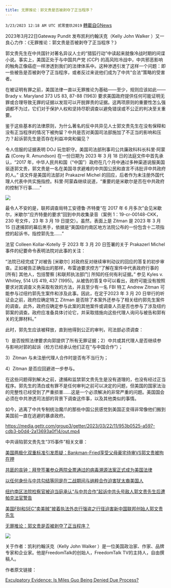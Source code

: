 ```yaml
---
title: 无罪推论：郭文贵是否被剥夺了正当程序？
---
```

`3/23/2023 12:18 AM UTC 贰零壹玖2019` [轉載自GNews](https://gnews.org/articles/1037632)

2023年3月22日Gateway Pundit 发布凯利约翰沃克（Kelly John Walker ）又一良心力作：《无罪推论：郭文贵是否被剥夺了正当程序？》

郭文贵先生在中共国针对著名异议人士的“猎狐行动”中读起来就像冷战时期的间谍小说。事实上，美国正处于与中国共产党 (CCP) 的高风险冷战中，中共邪恶影响的触角正像癌症一样渗透到我们的法律体系中。这种渗透引发了这样一个问题：即一些被告是否被剥夺了正当程序，或者反过来说他们成为了中共“合法”策略的受害者。

  
在被证明有罪之前，美国法律一直以无罪推论为基础——至少，规则应该如此——Brady v. Maryland 373 US 83, 87-88 (1963) 要求美国政府提供任何可能证明无罪或合理导致无罪的证据以发现可以开脱罪责的证据。这两项原则的重要性怎么强调都不为过，它们对于保护人权和坚持尽职调查以避免错误或不公正的判决至关重要。

  

鉴于这些基本的法律原则，为什么著名的反中共异见人士郭文贵先生在没有保释和没有正当程序的情况下被拘留？中共是否对美国司法部施加了不正当的影响和压力？起诉郭先生是否存在利益冲突和偏见？

  
令人信服的证据表明 DOJ 玩忽职守。美国司法部刑事司公共廉政科科长科里·阿蒙森 (Corey R. Amundson) 在一份日期为 2023 年 3 月 18 日的法庭文件中首先承认，“2017 年，中华人民共和国（“中国”）政府在几个月中通过多种渠道说服美国驱逐郭文贵，郭文贵是一名在美国寻求避难的中共国公民和直言不讳批评中共政府的人。” 该文件是美国司法部对 Prakazrel Michel 的回应，后者作为未注册外国代理人代表中共实施指控。科里·阿蒙森继续说道，“重要的是米歇尔是否在中共政府的控制下行事……”


![](https://i.imgur.com/xoPKgtz.jpg)


最令人不安的是，联邦调查局特工安德鲁·齐特曼“在 2017 年 6 月多次”会见米歇尔，米歇尔“应齐特曼的要求”回到中共收集录音（案例 1：19-cr-00148-CKK， 230 号文件，23 年 3 月 19 日提交）。虽然，表面上是 Zitman 是 2023 年 3 月 15 日逮捕郭的幕后黑手，依据是“美国纽约南区地方法院公布的一份包含十二项指控的起诉书，指控郭先生……”

  

法官 Colleen Kollar-Kotelly 于 2023 年 3 月 20 日签署的关于 Prakazerl Michel 事件的纪要命令表明法院对此事的关注：


“法院已经完成了对被告 \[米歇尔\] 对政府反对继续审判动议的回应的答复的初步审查。正如被告正确指出的那样，布雷迪要求控方“了解在案件中代表政府行事的 \[所有\] 其他人，包括警察 \[和联邦执法部门\] 所知的任何有利证据。” 参见 Kyles v. Whitley, 514 US 419, 437 (1995)。从被告的答复中可以看出，政府可能没有按照要求对其调查义务采取有效的方法，并且至少有一名 FBI 特工 Andrew Zitman 可能参与过纽约郭先生案件和涉及此事。因此，在定于2023 年 3 月 20 日举行的听证会之前，政府应确定特工 Zitman 是否除了本案外还参与了相关纽约郭先生案件的调查。此外，政府应确定参与此案的其他案件或调查人员是否也参与了涉及纽约郭案的调查。政府应准备具体讨论它，并采取措施向这些代理人询问与被告和郭有关的无罪材料。”
 

此时，郭先生应该被释放，直到他得到公正的审判，司法部必须调查：

1）是否按照法律要求向郭提供了所有无罪证据；2）中共或其代理人是否继续参与影响对郭的起诉（检方已经承认他们正在“与中国合作”）；

3）Zitman 与未注册代理人合作时是否有不当行为；

4）Zitman 是否应回避进一步参与。


在这些问题得到解决之前，逮捕和监禁郭文贵先生是没有道理的，也没有经过正当程序。郭先生的清白或有罪不是任何审判之前可以决定的问题，但美国的国家法治的完整性已经受到了严重损害……这是一个必须解决的非常严重的问题。美国国会必须在中共渗透司法部的背景下调查这件事，以及其他类似的事情。


如今，逃离了中共专制统治魔爪的那些中国公民感觉到美国正变得非常像他们搬到美国前一直在逃避的暴虐政府。



https://media.gettr.com/group3/getter/2023/03/22/11/953b0525-a597-cdb3-b0d4-2a13693a0f14/out.mp4



中共诬陷郭文贵先生“315事件”相关文章：

[美国两极化双重标准引发质疑：Bankman-Fried享受父母豪宅待审VS郭文贵被拘在押](https://gnews.org/articles/1037381)

[共匪的丧钟：拜登签署参众两院全票通过的病毒溯源法案正式成为美国法律](https://gnews.org/articles/1036140)

[以任何身份与中共勾结等同是在二战期间与纳粹合作迫害犹太裔美国人](https://gnews.org/articles/1031132)

[纽约南区法院检察官被迫当庭承认“与中共合作”起诉中共头号敌人郭文贵先生后遭帕克法官警告](https://gnews.org/articles/1023311)

[美国FBI和SEC“卖美贼”披着执法外衣行强盗之行径迫害新中国联邦创始人郭文贵先生](https://gnews.org/articles/1016545)

[无罪推论：郭文贵是否被剥夺了正当程序？](https://gnews.org/articles/1037632)

![](https://i.imgur.com/qd4oA7f.jpg)


关于作者：凯利约翰沃克（Kelly John Walker ）是一位美国政治家、作家、品牌专家和企业家。他是FreedomTalk的创始人，FreedomTalk TV的主持人，自由撰稿人。


作者原文链接：


[Exculpatory Evidence: Is Miles Guo Being Denied Due Process?](https://www.thegatewaypundit.com/2023/03/exculpatory-evidence-is-miles-guo-being-denied-due-process/)
